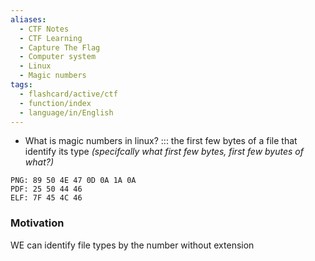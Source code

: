 ```yaml
---
aliases:
  - CTF Notes
  - CTF Learning
  - Capture The Flag
  - Computer system
  - Linux
  - Magic numbers
tags:
  - flashcard/active/ctf
  - function/index
  - language/in/English
---
```


- What is magic numbers in linux? ::: the first few bytes of a file that identify its type _(specifcally what first few bytes, first few byutes of what?)_

```
PNG: 89 50 4E 47 0D 0A 1A 0A
PDF: 25 50 44 46
ELF: 7F 45 4C 46
```

### Motivation 

WE can identify file types by the number without extension 